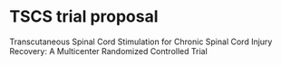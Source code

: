 # TSCS trial proposal
 Transcutaneous Spinal Cord Stimulation for Chronic Spinal Cord Injury Recovery: A Multicenter Randomized Controlled Trial
